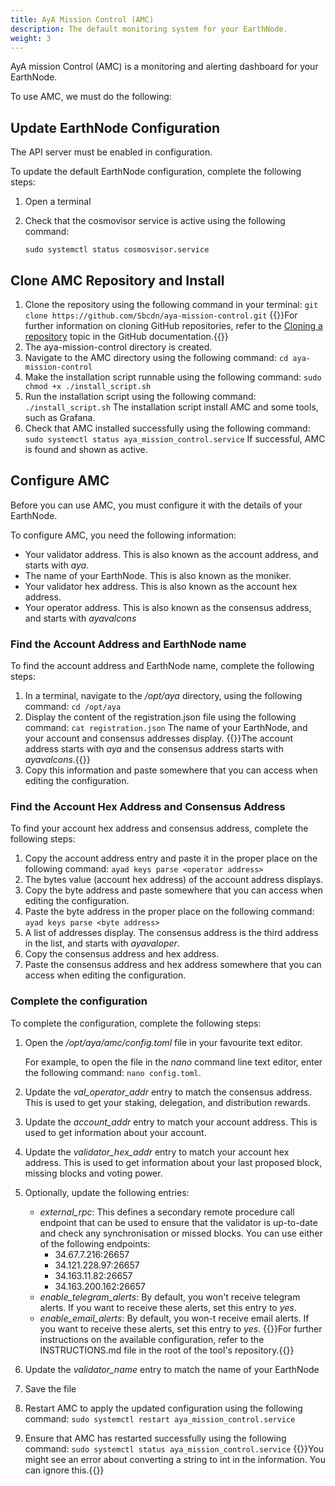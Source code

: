 ```yaml
---
title: AyA Mission Control (AMC)
description: The default monitoring system for your EarthNode.
weight: 3
---
```

AyA mission Control (AMC) is a monitoring and alerting dashboard for your EarthNode.

To use AMC, we must do the following:

## Update EarthNode Configuration
The API server must be enabled in configuration.

To update the default EarthNode configuration, complete the following steps:
1. Open a terminal
2. Check that the cosmovisor service is active using the following command:

    `sudo systemctl status cosmosvisor.service`

## Clone AMC Repository and Install
1. Clone the repository using the following command in your terminal:
    `git clone https://github.com/Sbcdn/aya-mission-control.git`
    {{<alert title="Note">}}For further information on cloning GitHub repositories, refer to the 
    [Cloning a repository](https://docs.github.com/en/repositories/creating-and-managing-repositories/cloning-a-repository) topic
    in the GitHub documentation.{{</alert>}}
2. The aya-mission-control directory is created.
3. Navigate to the AMC directory using the following command: `cd aya-mission-control`
4. Make the installation script runnable using the following command: `sudo chmod +x ./install_script.sh`
5. Run the installation script using the following command: `./install_script.sh`
    The installation script install AMC and some tools, such as Grafana.
6. Check that AMC installed successfully using the following command:
    `sudo systemctl status aya_mission_control.service`
    If successful, AMC is found and shown as active.

## Configure AMC
Before you can use AMC, you must configure it with the details of your EarthNode.

To configure AMC, you need the following information:
* Your validator address. This is also known as the account address, and starts with _aya_.
* The name of your EarthNode. This is also known as the moniker.
* Your validator hex address. This is also known as the account hex address.
* Your operator address. This is also known as the consensus address, and starts with _ayavalcons_

### Find the Account Address and EarthNode name
To find the account address and EarthNode name, complete the following steps:
1. In a terminal, navigate to the _/opt/aya_ directory, using the following command: `cd /opt/aya`
2. Display the content of the registration.json file using the following command: `cat registration.json`
    The name of your EarthNode, and your account and consensus addresses display.
    {{<alert title="Note">}}The account address starts with _aya_ and the consensus address starts with _ayavalcons_.{{</alert>}}
3. Copy this information and paste somewhere that you can access when editing the configuration.

### Find the Account Hex Address and Consensus Address
To find your account hex address and consensus address, complete the following steps:
1. Copy the account address entry and paste it in the proper place on the following command:
   `ayad keys parse <operator address>`
2. The bytes value (account hex address) of the account address displays.
3. Copy the byte address and paste somewhere that you can access when editing the configuration.
4. Paste the byte address in the proper place on the following command: `ayad keys parse <byte address>`
5. A list of addresses display. The consensus address is the third address in the list, and starts with _ayavaloper_.
6. Copy the consensus address and hex address.
7. Paste the consensus address and hex address somewhere that you can access when editing the configuration.

### Complete the configuration
To complete the configuration, complete the following steps:
1. Open the _/opt/aya/amc/config.toml_ file in your favourite text editor.
    
    For example, to open the file in the _nano_ command line text editor, enter the following command: `nano config.toml`.
2. Update the _val_operator_addr_ entry to match the consensus address. This is used to get your staking, delegation, 
and distribution rewards.
3. Update the _account_addr_ entry to match your account address. This is used to get information about your account.
4. Update the _validator_hex_addr_ entry to match your account hex address. This is used to get information about your
last proposed block, missing blocks and voting power.
5. Optionally, update the following entries:
    * _external_rpc_: This defines a secondary remote procedure call endpoint that can be used to ensure that the
   validator is up-to-date and check any synchronisation or missed blocks. You can use either of the following endpoints:
        * 34.67.7.216:26657
        * 34.121.228.97:26657
        * 34.163.11.82:26657
        * 34.163.200.162:26657
    * _enable_telegram_alerts_: By default, you won't receive telegram alerts. If you want to receive these alerts, set
   this entry to _yes_.
    * _enable_email_alerts_: By default, you won-t receive email alerts. If you want to receive these alerts, set this 
   entry to _yes_.
   {{<alert title="Note">}}For further instructions on the available configuration, refer to the INSTRUCTIONS.md file
    in the root of the tool's repository.{{</alert>}}
6. Update the _validator_name_ entry to match the name of your EarthNode
7. Save the file
8. Restart AMC to apply the updated configuration using the following command:
`sudo systemctl restart aya_mission_control.service`
9. Ensure that AMC has restarted successfully using the following command:
`sudo systemctl status aya_mission_control.service`
{{<alert title="Note">}}You might see an error about converting a string to int in the information. You can ignore this.{{</alert>}}
